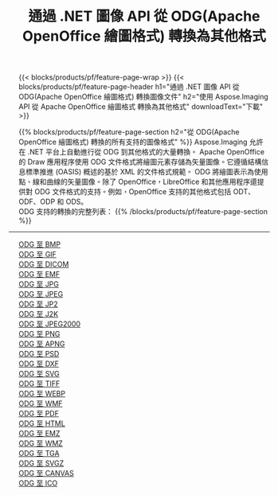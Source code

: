 ﻿---
title: 通過 .NET 圖像 API 從 ODG(Apache OpenOffice 繪圖格式) 轉換為其他格式 
weight: 3920
url: /zh-hant/net/conversion/from/odg 
lang: zh-hant
langdirlevel: 2
locales: zh-hans,ja,it,ru,de,es,fr,nl,id,lt,pl,pt,vi,tr,ko,zh-hant,ar,hi,th,sv,cs,uk,he
description: 使用 Aspose.Imaging，您可以輕鬆地將 ODG(Apache OpenOffice 繪圖格式) 轉換為其他格式
---

{{< blocks/products/pf/feature-page-wrap >}}
{{< blocks/products/pf/feature-page-header h1="通過 .NET 圖像 API 從 ODG(Apache OpenOffice 繪圖格式) 轉換圖像文件" h2="使用 Aspose.Imaging API 從 Apache OpenOffice 繪圖格式 轉換為其他格式" downloadText="下載" >}}


{{% blocks/products/pf/feature-page-section  h2="從 ODG(Apache OpenOffice 繪圖格式) 轉換的所有支持的圖像格式" %}}
Aspose.Imaging 允許在 .NET 平台上自動進行從 ODG 到其他格式的大量轉換。 Apache OpenOffice 的 Draw 應用程序使用 ODG 文件格式將繪圖元素存儲為矢量圖像。它遵循結構信息標準推進 (OASIS) 概述的基於 XML 的文件格式規範。 ODG 將繪圖表示為使用點、線和曲線的矢量圖像。除了 OpenOffice，LibreOffice 和其他應用程序還提供對 ODG 文件格式的支持。例如，OpenOffice 支持的其他格式包括 ODT、ODF、ODP 和 ODS。
<br/>
ODG 支持的轉換的完整列表：
{{% /blocks/products/pf/feature-page-section %}}
<div class="container-fluid productfamilypage bg-gray">
    <div class="convertypes bg-gray agp-content section">
        <div class="container">
		<hr style="margin-left:-20px;"/>
		<div class="row other-converters">
		    <div class='col-md-2 other-converter remove-lp remove-rp'><a href="/imaging/zh-hant/net/conversion/odg-to-bmp" >ODG 至 BMP</a></div><div class='col-md-2 other-converter remove-lp remove-rp'><a href="/imaging/zh-hant/net/conversion/odg-to-gif" >ODG 至 GIF</a></div><div class='col-md-2 other-converter remove-lp remove-rp'><a href="/imaging/zh-hant/net/conversion/odg-to-dicom" >ODG 至 DICOM</a></div><div class='col-md-2 other-converter remove-lp remove-rp'><a href="/imaging/zh-hant/net/conversion/odg-to-emf" >ODG 至 EMF</a></div><div class='col-md-2 other-converter remove-lp remove-rp'><a href="/imaging/zh-hant/net/conversion/odg-to-jpg" >ODG 至 JPG</a></div><div class='col-md-2 other-converter remove-lp remove-rp'><a href="/imaging/zh-hant/net/conversion/odg-to-jpeg" >ODG 至 JPEG</a></div><div class='col-md-2 other-converter remove-lp remove-rp'><a href="/imaging/zh-hant/net/conversion/odg-to-jp2" >ODG 至 JP2</a></div><div class='col-md-2 other-converter remove-lp remove-rp'><a href="/imaging/zh-hant/net/conversion/odg-to-j2k" >ODG 至 J2K</a></div><div class='col-md-2 other-converter remove-lp remove-rp'><a href="/imaging/zh-hant/net/conversion/odg-to-jpeg2000" >ODG 至 JPEG2000</a></div><div class='col-md-2 other-converter remove-lp remove-rp'><a href="/imaging/zh-hant/net/conversion/odg-to-png" >ODG 至 PNG</a></div><div class='col-md-2 other-converter remove-lp remove-rp'><a href="/imaging/zh-hant/net/conversion/odg-to-apng" >ODG 至 APNG</a></div><div class='col-md-2 other-converter remove-lp remove-rp'><a href="/imaging/zh-hant/net/conversion/odg-to-psd" >ODG 至 PSD</a></div><div class='col-md-2 other-converter remove-lp remove-rp'><a href="/imaging/zh-hant/net/conversion/odg-to-dxf" >ODG 至 DXF</a></div><div class='col-md-2 other-converter remove-lp remove-rp'><a href="/imaging/zh-hant/net/conversion/odg-to-svg" >ODG 至 SVG</a></div><div class='col-md-2 other-converter remove-lp remove-rp'><a href="/imaging/zh-hant/net/conversion/odg-to-tiff" >ODG 至 TIFF</a></div><div class='col-md-2 other-converter remove-lp remove-rp'><a href="/imaging/zh-hant/net/conversion/odg-to-webp" >ODG 至 WEBP</a></div><div class='col-md-2 other-converter remove-lp remove-rp'><a href="/imaging/zh-hant/net/conversion/odg-to-wmf" >ODG 至 WMF</a></div><div class='col-md-2 other-converter remove-lp remove-rp'><a href="/imaging/zh-hant/net/conversion/odg-to-pdf" >ODG 至 PDF</a></div><div class='col-md-2 other-converter remove-lp remove-rp'><a href="/imaging/zh-hant/net/conversion/odg-to-html" >ODG 至 HTML</a></div><div class='col-md-2 other-converter remove-lp remove-rp'><a href="/imaging/zh-hant/net/conversion/odg-to-emz" >ODG 至 EMZ</a></div><div class='col-md-2 other-converter remove-lp remove-rp'><a href="/imaging/zh-hant/net/conversion/odg-to-wmz" >ODG 至 WMZ</a></div><div class='col-md-2 other-converter remove-lp remove-rp'><a href="/imaging/zh-hant/net/conversion/odg-to-tga" >ODG 至 TGA</a></div><div class='col-md-2 other-converter remove-lp remove-rp'><a href="/imaging/zh-hant/net/conversion/odg-to-svgz" >ODG 至 SVGZ</a></div><div class='col-md-2 other-converter remove-lp remove-rp'><a href="/imaging/zh-hant/net/conversion/odg-to-canvas" >ODG 至 CANVAS</a></div><div class='col-md-2 other-converter remove-lp remove-rp'><a href="/imaging/zh-hant/net/conversion/odg-to-ico" >ODG 至 ICO</a></div>
                </div>
        </div>
    </div>
</div>
<br/>

